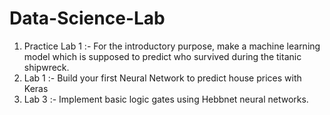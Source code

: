 # Data-Science-Lab
1) Practice Lab 1 :- For the introductory purpose, make a machine learning model which is supposed to predict who survived during the titanic shipwreck.
2) Lab 1 :- Build your first Neural Network to predict house prices with Keras
3) Lab 3 :- Implement basic logic gates using Hebbnet neural networks.
